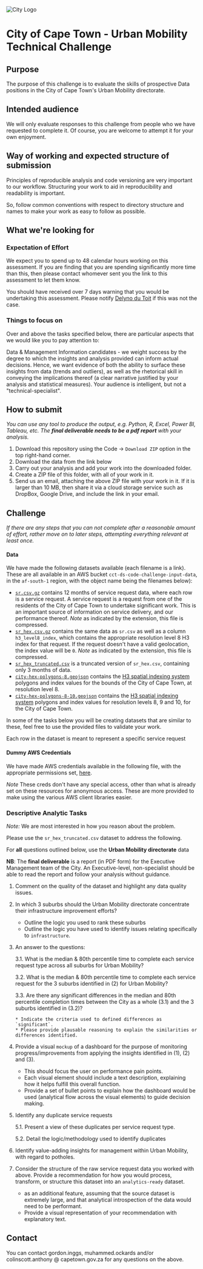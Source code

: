 
<img src="img/city_emblem.png" alt="City Logo"/>

# City of Cape Town - Urban Mobility Technical Challenge

## Purpose

The purpose of this challenge is to evaluate the skills of prospective Data positions in the City of Cape Town's Urban Mobility directorate. 

## Intended audience

We will only evaluate responses to this challenge from people who we have requested to complete it. Of course, you are welcome to attempt it for your own enjoyment.

## Way of working and expected structure of submission
Principles of reproducible analysis and code versioning are very important to our workflow. Structuring your work to aid in reproducibility and readability is important. 

So, follow common conventions with respect to directory structure and names to make your work as easy to follow as possible.

## What we're looking for
### Expectation of Effort
We expect you to spend up to 48 calendar hours working on this assessment. If you are finding that you are spending significantly more time than this, then please contact whomever sent you the link to this assessment to let them know.

You should have received over 7 days warning that you would be undertaking this assessment. Please notify [Delyno du Toit](delyno.dutoit@capetown.gov.za) if this was not the case.

### Things to focus on
Over and above the tasks specified below, there are particular aspects that we would like you to pay attention to:

Data & Management Information candidates - we weight success by the degree to which the insights and analysis provided can inform actual decisions. Hence, we want evidence of both the ability to surface these insights from data (trends and outliers), as well as the rhetorical skill in conveying the implications thereof (a clear narrative justified by your analysis and statistical measures). Your audience is intelligent, but not a "technical-specialist".

## How to submit
*You can use any tool to produce the output, e.g. Python, R, Excel, Power BI, Tableau, etc.* 
*The **final deliverable needs to be a pdf report** with your analysis.*

1. Download this repository using the Code -> `Download ZIP` option in the top right-hand corner.
2. Download the data from the link below
3. Carry out your analysis and add your work into the downloaded folder.
6. Create a ZIP file of this folder, with all of your work in it.
7. Send us an email, attaching the above ZIP file with your work in it. If it is larger than 10 MB, then share it via a cloud storage service such as DropBox, Google Drive, and include the link in your email. 

## Challenge
*If there are any steps that you can not complete after a reasonable amount of effort, rather move on to later steps, attempting everything relevant at least once.*

#### Data
We have made the following datasets available (each filename is a link). These are all available in an AWS bucket `cct-ds-code-challenge-input-data`, in the `af-south-1` region, with the object name being the filenames below):
* [`sr.csv.gz`](https://cct-ds-code-challenge-input-data.s3.af-south-1.amazonaws.com/sr.csv.gz) contains 12 months of service request data, where each row is a service request. A service request is a request from one of the residents of the City of Cape Town to undertake significant work. This is an important source of information on service delivery, and our performance thereof. *Note* as indicated by the extension, this file is compressed.
* [`sr_hex.csv.gz`](https://cct-ds-code-challenge-input-data.s3.af-south-1.amazonaws.com/sr_hex.csv.gz) contains the same data as `sr.csv` as well as a column `h3_level8_index`, which contains the appropriate resolution level 8 H3 index for that request. If the request doesn't have a valid geolocation, the index value will be `0`. *Note* as indicated by the extension, this file is compressed.
* [`sr_hex_truncated.csv`](https://cct-ds-code-challenge-input-data.s3.af-south-1.amazonaws.com/sr_hex_truncated.csv) is a truncated version of `sr_hex.csv`, containing only 3 months of data.
* [`city-hex-polygons-8.geojson`](https://cct-ds-code-challenge-input-data.s3.af-south-1.amazonaws.com/city-hex-polygons-8.geojson) contains the [H3 spatial indexing system](https://h3geo.org/) polygons and index values for the bounds of the City of Cape Town, at resolution level 8.
* [`city-hex-polygons-8-10.geojson`](https://cct-ds-code-challenge-input-data.s3.af-south-1.amazonaws.com/city-hex-polygons-8-10.geojson) contains the [H3 spatial indexing system](https://h3geo.org/) polygons and index values for resolution levels 8, 9 and 10, for the City of Cape Town.

In some of the tasks below you will be creating datasets that are similar to these, feel free to use the provided files to validate your work.

Each row in the dataset is meant to represent a specific service request

#### Dummy AWS Credentials
We have made AWS credentials available in the following file, with the appropriate permissions set, [here](https://cct-ds-code-challenge-input-data.s3.af-south-1.amazonaws.com/ds_code_challenge_creds.json).

*Note* These creds don't have any special access, other than what is already set on these resources for anonymous access. These are more provided to make using the various AWS client libraries easier.

### Descriptive Analytic Tasks 
*Note:* We are most interested in how you reason about the problem.

Please use the `sr_hex_truncated.csv` dataset to address the following.

For **all** questions outlined below, use the **Urban Mobility directorate** data

**NB**: The **final deliverable** is a report (in PDF form) for the Executive Management team of the City.  An Executive-level, non-specialist should be able to read the report and follow your analysis without guidance.

1. Comment on the quality of the dataset and highlight any data quality issues.
2. In which 3 suburbs should the Urban Mobility directorate concentrate their infrastructure improvement efforts?
   * Outline the logic you used to rank these suburbs
   * Outline the logic you have used to identify issues relating specifically to `infrastructure`.
3. An answer to the questions:
    
    3.1. What is the median & 80th percentile time to complete each service request type across all suburbs for Urban Mobility?
    
    3.2. What is the median & 80th percentile time to complete each service request for the 3 suburbs identified in (2) for Urban Mobility?
    
    3.3. Are there any significant differences in the median and 80th percentile completion times between the City as a whole (3.1) and the 3 suburbs identified in (3.2)?

       * Indicate the criteria used to defined differences as `significant`.
       * Please provide plausable reasoning to explain the similarities or differences identified.
5. Provide a visual `mockup` of a dashboard for the purpose of monitoring progress/improvements from applying the insights identified in (1), (2) and (3).
   * This should focus the user on performance pain points.
   * Each visual element should include a text description, explaining how it helps fulfill this overall function.
   * Provide a set of bullet points to explain how the dashboard would be used (analytical flow across the visual elements) to guide decision making.
6. Identify any duplicate service requests

   5.1. Present a view of these duplicates per service request type.

   5.2. Detail the logic/methodology used to identify duplicates
   
7. Identify value-adding insights for management within Urban Mobility, with regard to potholes.
8. Consider the structure of the raw service request data you worked with above. Provide a recommendation for how you would process, transform, or structure this dataset into an `analytics-ready` dataset.
   * as an additional feature, assuming that the source dataset is extremely large, and that analytical introspection of the data would need to be performant.
   * Provide a visual representation of your recommendation with explanatory text.

## Contact
You can contact gordon.inggs, muhammed.ockards and/or colinscott.anthony @ capetown.gov.za for any questions on the above.
